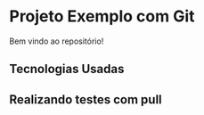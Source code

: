 # Projeto Exemplo com Git

Bem vindo ao repositório!

## Tecnologias Usadas

## Realizando testes com pull

